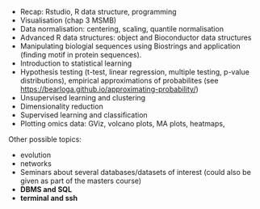 - Recap: Rstudio, R data structure, programming
- Visualisation (chap 3 MSMB)
- Data normalisation: centering, scaling, quantile normalisation
- Advanced R data structures: object and Bioconductor data structures
- Manipulating biologial sequences using Biostrings and application
  (finding motif in protein sequences).
- Introduction to statistical learning
- Hypothesis testing (t-test, linear regression, multiple testing,
  p-value distributions), empirical approximations of probabilites
  (see https://bearloga.github.io/approximating-probability/)
- Unsupervised learning and clustering
- Dimensionality reduction
- Supervised learning and classification
- Plotting omics data: GViz, volcano plots, MA plots, heatmaps,


Other possible topics:
- evolution
- networks
- Seminars about several databases/datasets of interest (could also be
  given as part of the masters course)
- **DBMS and SQL**
- **terminal and ssh**
